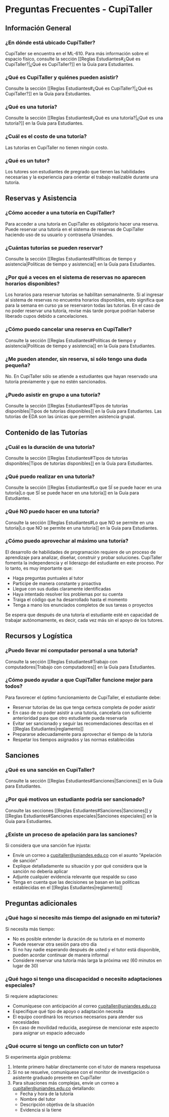 # Preguntas Frecuentes - CupiTaller

## Información General

### ¿En dónde está ubicado CupiTaller?

CupiTaller se encuentra en el ML-610. Para más información sobre el espacio físico, consulte la sección [[Reglas Estudiantes#¿Qué es CupiTaller?|¿Qué es CupiTaller?]] en la Guía para Estudiantes.

### ¿Qué es CupiTaller y quiénes pueden asistir?

Consulte la sección [[Reglas Estudiantes#¿Qué es CupiTaller?|¿Qué es CupiTaller?]] en la Guía para Estudiantes.

### ¿Qué es una tutoría?

Consulte la sección [[Reglas Estudiantes#¿Qué es una tutoría?|¿Qué es una tutoría?]] en la Guía para Estudiantes.

### ¿Cuál es el costo de una tutoría?

Las tutorías en CupiTaller no tienen ningún costo.

### ¿Qué es un tutor?

Los tutores son estudiantes de pregrado que tienen las habilidades necesarias y la experiencia para orientar el trabajo realizable durante una tutoría.

## Reservas y Asistencia

### ¿Cómo acceder a una tutoría en CupiTaller?

Para acceder a una tutoría en CupiTaller es obligatorio hacer una reserva. Puede reservar una tutoría en el sistema de reservas de CupiTaller haciendo uso de su usuario y contraseña Uniandes.

### ¿Cuántas tutorías se pueden reservar?

Consulte la sección [[Reglas Estudiantes#Políticas de tiempo y asistencia|Políticas de tiempo y asistencia]] en la Guía para Estudiantes.

### ¿Por qué a veces en el sistema de reservas no aparecen horarios disponibles?

Los horarios para reservar tutorías se habilitan semanalmente. Si al ingresar al sistema de reservas no encuentra horarios disponibles, esto significa que para la semana en curso ya se reservaron todas las tutorías. En el caso de no poder reservar una tutoría, revise más tarde porque podrían haberse liberado cupos debido a cancelaciones.

### ¿Cómo puedo cancelar una reserva en CupiTaller?

Consulte la sección [[Reglas Estudiantes#Políticas de tiempo y asistencia|Políticas de tiempo y asistencia]] en la Guía para Estudiantes.

### ¿Me pueden atender, sin reserva, si sólo tengo una duda pequeña?

No. En CupiTaller sólo se atiende a estudiantes que hayan reservado una tutoría previamente y que no estén sancionados.

### ¿Puedo asistir en grupo a una tutoría?

Consulte la sección [[Reglas Estudiantes#Tipos de tutorías disponibles|Tipos de tutorías disponibles]] en la Guía para Estudiantes. Las tutorías de EDA son las únicas que permiten asistencia grupal.

## Contenido de las Tutorías

### ¿Cuál es la duración de una tutoría?

Consulte la sección [[Reglas Estudiantes#Tipos de tutorías disponibles|Tipos de tutorías disponibles]] en la Guía para Estudiantes.

### ¿Qué puedo realizar en una tutoría?

Consulte la sección [[Reglas Estudiantes#Lo que SÍ se puede hacer en una tutoría|Lo que SÍ se puede hacer en una tutoría]] en la Guía para Estudiantes.

### ¿Qué NO puedo hacer en una tutoría?

Consulte la sección [[Reglas Estudiantes#Lo que NO se permite en una tutoría|Lo que NO se permite en una tutoría]] en la Guía para Estudiantes.

### ¿Cómo puedo aprovechar al máximo una tutoría?

El desarrollo de habilidades de programación requiere de un proceso de aprendizaje para analizar, diseñar, construir y probar soluciones. CupiTaller fomenta la independencia y el liderazgo del estudiante en este proceso. Por lo tanto, es muy importante que:

- Haga preguntas puntuales al tutor
- Participe de manera constante y proactiva
- Llegue con sus dudas claramente identificadas
- Haya intentado resolver los problemas por su cuenta
- Traiga el código que ha desarrollado hasta el momento
- Tenga a mano los enunciados completos de sus tareas o proyectos

Se espera que después de una tutoría el estudiante esté en capacidad de trabajar autónomamente, es decir, cada vez más sin el apoyo de los tutores.

## Recursos y Logística

### ¿Puedo llevar mi computador personal a una tutoría?

Consulte la sección [[Reglas Estudiantes#Trabajo con computadores|Trabajo con computadores]] en la Guía para Estudiantes.

### ¿Cómo puedo ayudar a que CupiTaller funcione mejor para todos?

Para favorecer el óptimo funcionamiento de CupiTaller, el estudiante debe:

- Reservar tutorías de las que tenga certeza completa de poder asistir
- En caso de no poder asistir a una tutoría, cancelarla con suficiente anterioridad para que otro estudiante pueda reservarla
- Evitar ser sancionado y seguir las recomendaciones descritas en el [[Reglas Estudiantes|reglamento]]
- Prepararse adecuadamente para aprovechar el tiempo de la tutoría
- Respetar los tiempos asignados y las normas establecidas

## Sanciones

### ¿Qué es una sanción en CupiTaller?

Consulte la sección [[Reglas Estudiantes#Sanciones|Sanciones]] en la Guía para Estudiantes.

### ¿Por qué motivos un estudiante podría ser sancionado?

Consulte las secciones [[Reglas Estudiantes#Sanciones|Sanciones]] y [[Reglas Estudiantes#Sanciones especiales|Sanciones especiales]] en la Guía para Estudiantes.

### ¿Existe un proceso de apelación para las sanciones?

Si considera que una sanción fue injusta:

- Envíe un correo a cupitaller@uniandes.edu.co con el asunto "Apelación de sanción"
- Explique detalladamente su situación y por qué considera que la sanción no debería aplicar
- Adjunte cualquier evidencia relevante que respalde su caso
- Tenga en cuenta que las decisiones se basan en las políticas establecidas en el [[Reglas Estudiantes|reglamento]]

## Preguntas adicionales

### ¿Qué hago si necesito más tiempo del asignado en mi tutoría?

Si necesita más tiempo:

- No es posible extender la duración de su tutoría en el momento
- Puede reservar otra sesión para otro día
- Si no hay nadie esperando después de usted y el tutor está disponible, pueden acordar continuar de manera informal
- Considere reservar una tutoría más larga la próxima vez (60 minutos en lugar de 30)

### ¿Qué hago si tengo una discapacidad o necesito adaptaciones especiales?

Si requiere adaptaciones:

- Comuníquese con anticipación al correo cupitaller@uniandes.edu.co
- Especifique qué tipo de apoyo o adaptación necesita
- El equipo coordinará los recursos necesarios para atender sus necesidades
- En caso de movilidad reducida, asegúrese de mencionar este aspecto para asignar un espacio adecuado

### ¿Qué ocurre si tengo un conflicto con un tutor?

Si experimenta algún problema:

1. Intente primero hablar directamente con el tutor de manera respetuosa
2. Si no se resuelve, comuníquese con el monitor de investigación o asistente graduado presente en CupiTaller
3. Para situaciones más complejas, envíe un correo a cupitaller@uniandes.edu.co detallando:
    - Fecha y hora de la tutoría
    - Nombre del tutor
    - Descripción objetiva de la situación
    - Evidencia si la tiene
